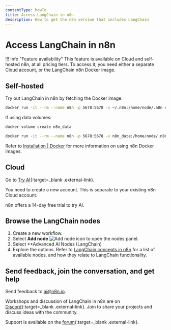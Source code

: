 ```yaml
---
contentType: howTo
title: Access LangChain in n8n
description: How to get the n8n version that includes LangChain
---
```


# Access LangChain in n8n

!!! info "Feature availability"
	This feature is available on Cloud and self-hosted n8n, at all pricing tiers. To access it, you need either a separate Cloud account, or the LangChain n8n Docker image.

## Self-hosted

Try out LangChain in n8n by fetching the Docker image:

```sh
docker run -it --rm --name n8n -p 5678:5678 -v ~/.n8n:/home/node/.n8n docker.n8n.io/n8nio/n8n:ai-beta
```

If using data volumes:

```sh
docker volume create n8n_data

docker run -it --rm --name n8n -p 5678:5678 -v n8n_data:/home/node/.n8n docker.n8n.io/n8nio/n8n:ai-beta
```

Refer to [Installation | Docker](/hosting/installation/docker/) for more information on using n8n Docker images.

## Cloud

Go to [Try AI](https://app.n8n.cloud/try-ai){:target=_blank .external-link}.

You need to create a new account. This is separate to your existing n8n Cloud account.

n8n offers a 14-day free trial to try AI.

## Browse the LangChain nodes

1. Create a new workflow.
1. Select **Add node** <span class="inline-image">![Add node icon](/_images/common-icons/nodes-panel.png)</span> to open the nodes panel. 
1. Select **Advanced AI Nodes (LangChain)
1. Explore the options. Refer to [LangChain concepts in n8n](/langchain/langchain-n8n/) for a list of available nodes, and how they relate to LangChain functionality.

## Send feedback, join the conversation, and get help

Send feedback to ai@n8n.io.

Workshops and discussion of LangChain in n8n are on [Discord](https://discord.gg/bAt54txhHg){:target=_blank .external-link}. Join to share your projects and discuss ideas with the community.

Support is available on the [forum](https://community.n8n.io/){:target=_blank .external-link}.
